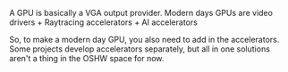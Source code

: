 A GPU is basically a VGA output provider.
Modern days GPUs are video drivers + Raytracing accelerators + AI accelerators

So, to make a modern day GPU, you also need to add in the accelerators.
Some projects develop accelerators separately, but all in one solutions aren't a thing in the OSHW space for now.
